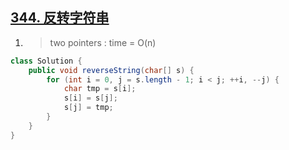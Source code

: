 ## [344. 反转字符串](https://leetcode-cn.com/problems/reverse-string/)

1. > two pointers : time = O(n)

```java
class Solution {
    public void reverseString(char[] s) {
        for (int i = 0, j = s.length - 1; i < j; ++i, --j) {
            char tmp = s[i];
            s[i] = s[j];
            s[j] = tmp;
        }
    }
}
```

